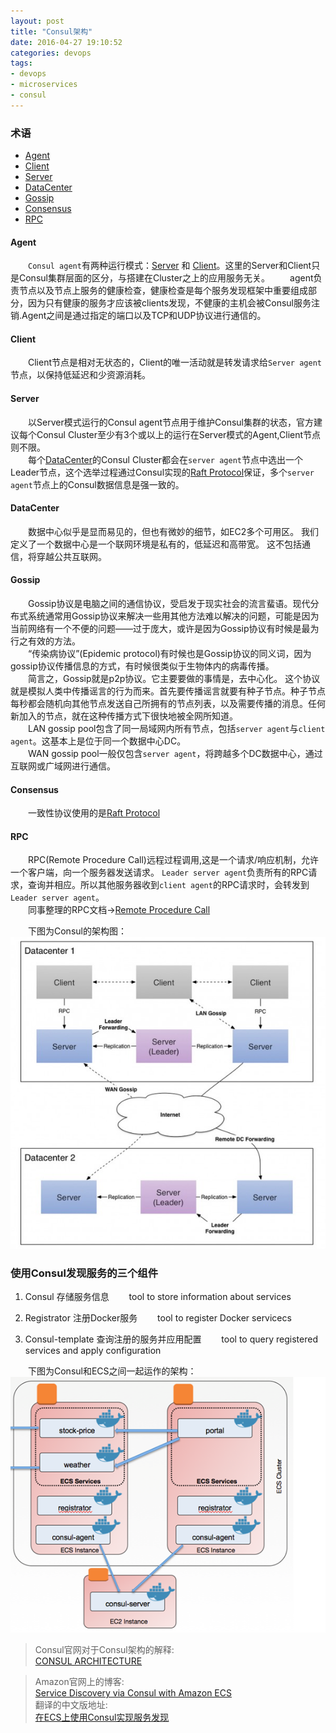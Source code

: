 ```yaml
---
layout: post
title: "Consul架构"
date: 2016-04-27 19:10:52
categories: devops
tags: 
- devops
- microservices
- consul
---
```


### 术语
- [Agent](#agent)
- [Client](#client)
- [Server](#server)
- [DataCenter](#datacenter)
- [Gossip](#gossip)
- [Consensus](#consensus)
- [RPC](#rpc)

#### <p id="agent"></p>Agent
　　`Consul agent`有两种运行模式：[Server](#server) 和 [Client](#client)。这里的Server和Client只是Consul集群层面的区分，与搭建在Cluster之上的应用服务无关。
　　agent负责节点以及节点上服务的健康检查，健康检查是每个服务发现框架中重要组成部分，因为只有健康的服务才应该被clients发现，不健康的主机会被Consul服务注销.Agent之间是通过指定的端口以及TCP和UDP协议进行通信的。

#### <p id="client"></p>Client
　　Client节点是相对无状态的，Client的唯一活动就是转发请求给`Server agent`节点，以保持低延迟和少资源消耗。

#### <p id="server"></p>Server
　　以Server模式运行的Consul agent节点用于维护Consul集群的状态，官方建议每个Consul Cluster至少有3个或以上的运行在Server模式的Agent,Client节点则不限。  
　　每个[DataCenter](#datacenter)的Consul Cluster都会在`server agent`节点中选出一个Leader节点，这个选举过程通过Consul实现的[Raft Protocol](https://raft.github.io/)保证，多个`server agent`节点上的Consul数据信息是强一致的。

#### <p id="datacenter"></p>DataCenter
　　数据中心似乎是显而易见的，但也有微妙的细节，如EC2多个可用区。 我们定义了一个数据中心是一个联网环境是私有的，低延迟和高带宽。 这不包括通信，将穿越公共互联网。

#### <p id="gossip"></p>Gossip
　　Gossip协议是电脑之间的通信协议，受启发于现实社会的流言蜚语。现代分布式系统通常用Gossip协议来解决一些用其他方法难以解决的问题，可能是因为当前网络有一个不便的问题——过于庞大，或许是因为Gossip协议有时候是最为行之有效的方法。  
　　“传染病协议”(Epidemic protocol)有时候也是Gossip协议的同义词，因为gossip协议传播信息的方式，有时候很类似于生物体内的病毒传播。  
　　简言之，Gossip就是p2p协议。它主要要做的事情是，去中心化。
这个协议就是模拟人类中传播谣言的行为而来。首先要传播谣言就要有种子节点。种子节点每秒都会随机向其他节点发送自己所拥有的节点列表，以及需要传播的消息。任何新加入的节点，就在这种传播方式下很快地被全网所知道。  
　　LAN gossip pool包含了同一局域网内所有节点，包括`server agent`与`client agent`。这基本上是位于同一个数据中心DC。  
　　WAN gossip pool一般仅包含`server agent`，将跨越多个DC数据中心，通过互联网或广域网进行通信。

#### <p id="consensus"></p>Consensus
　　一致性协议使用的是[Raft Protocol](https://raft.github.io/)

#### <p id="rpc"></p>RPC
　　RPC(Remote Procedure Call)远程过程调用,这是一个请求/响应机制，允许一个客户端，向一个服务器发送请求。
`Leader server agent`负责所有的RPC请求，查询并相应。所以其他服务器收到`client agent`的RPC请求时，会转发到`Leader server agent`。  
　　同事整理的RPC文档→[Remote Procedure Call](http://koly.me/2016/04/22/RPC-and-Apache-Thrift/)

　　下图为Consul的架构图：
![](/assets/img/consul-arch.jpg)

### 使用Consul发现服务的三个组件
1. Consul 存储服务信息
　　tool to store information about services

2. Registrator 注册Docker服务
　　tool to register Docker servicecs

3. Consul-template 查询注册的服务并应用配置
　　tool to query registered services and apply configuration

　　下图为Consul和ECS之间一起运作的架构：
![](/assets/img/consul-EC2.png)

>Consul官网对于Consul架构的解释:</br>
[CONSUL ARCHITECTURE](https://www.consul.io/docs/internals/architecture.html)</br>

>Amazon官网上的博客:</br>
[Service Discovery via Consul with Amazon ECS](https://aws.amazon.com/blogs/compute/service-discovery-via-consul-with-amazon-ecs/)</br>
翻译的中文版地址:</br>
[在ECS上使用Consul实现服务发现](http://yaowenjie.github.io/cloud/service-discovery-via-consul-with-amazon-ecs)
